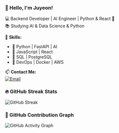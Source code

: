 ### 👋 Hello, I'm Juyeon!

💻 Backend Developer | AI Engineer | Python & React 🚀  
📚 Studying AI & Data Science & Python

🌟 **Skills:**  
- 🔹 Python | FastAPI | AI
- 🔹 JavaScript | React  
- 🔹 SQL | PostgreSQL 
- 🔹 DevOps | Docker | AWS  

📫 **Contact Me:**  
[![Email](https://img.shields.io/badge/Email-zoe4121@naver.com-red?style=flat-square&logo=gmail)](mailto:zoe4121@naver.com)

### 🔥 GitHub Streak Stats
![GitHub Streak](https://github-readme-streak-stats.herokuapp.com/?user=Yun-JuYeon&theme=dark)

### 🚀 GitHub Contribution Graph
![GitHub Activity Graph](https://github-readme-activity-graph.cyclic.app/graph?username=Yun-JuYeon&theme=react-dark)



